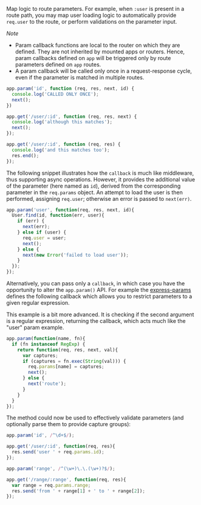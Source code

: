 Map logic to route parameters. For example, when `:user`
is present in a route path, you may map user loading logic to automatically
provide `req.user` to the route, or perform validations
on the parameter input.

_Note_

* Param callback functions are local to the router on which they are defined. They are not inherited by mounted apps or routers. Hence, param callbacks defined on `app` will be triggered only by route parameters defined on `app` routes.
* A param callback will be called only once in a request-response cycle, even if the parameter is matched in multiple routes.

```js
app.param('id', function (req, res, next, id) {
  console.log('CALLED ONLY ONCE');
  next();
})

app.get('/user/:id', function (req, res, next) {
  console.log('although this matches');
  next();
});

app.get('/user/:id', function (req, res) {
  console.log('and this matches too');
  res.end();
});
```

The following snippet illustrates how the `callback`
is much like middleware, thus supporting async operations. However,
it provides the additional value of the parameter (here named as `id`), derived from the corresponding parameter in the `req.params` object.
An attempt to load the user is then performed, assigning `req.user`;
otherwise an error is passed to `next(err)`.

```js
app.param('user', function(req, res, next, id){
  User.find(id, function(err, user){
    if (err) {
      next(err);
    } else if (user) {
      req.user = user;
      next();
    } else {
      next(new Error('failed to load user'));
    }
  });
});
```

Alternatively, you can pass only a `callback`, in which
case you have the opportunity to alter the `app.param()` API.
For example the [express-params](http://github.com/expressjs/express-params)
defines the following callback which allows you to restrict parameters to a given
regular expression. 

This example is a bit more advanced. It is checking if the second argument is a regular
expression, returning the callback, which acts much like the "user" param example.

```js
app.param(function(name, fn){
  if (fn instanceof RegExp) {
    return function(req, res, next, val){
      var captures;
      if (captures = fn.exec(String(val))) {
        req.params[name] = captures;
        next();
      } else {
        next('route');
      }
    }
  }
});
```

The method could now be used to effectively validate parameters (and
optionally parse them to provide capture groups):

```js
app.param('id', /^\d+$/);

app.get('/user/:id', function(req, res){
  res.send('user ' + req.params.id);
});

app.param('range', /^(\w+)\.\.(\w+)?$/);

app.get('/range/:range', function(req, res){
  var range = req.params.range;
  res.send('from ' + range[1] + ' to ' + range[2]);
});
```
